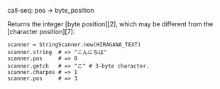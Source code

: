 call-seq:
  pos -> byte_position

Returns the integer [byte position][2],
which may be different from the [character position][7]:

```
scanner = StringScanner.new(HIRAGANA_TEXT)
scanner.string  # => "こんにちは"
scanner.pos     # => 0
scanner.getch   # => "こ" # 3-byte character.
scanner.charpos # => 1
scanner.pos     # => 3
```
